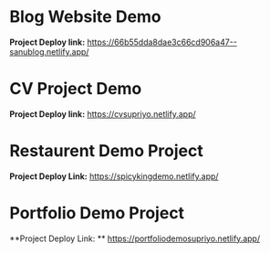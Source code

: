 # Blog Website Demo
**Project Deploy link:** https://66b55dda8dae3c66cd906a47--sanublog.netlify.app/


# CV Project Demo
**Project Deploy link:** https://cvsupriyo.netlify.app/

# Restaurent Demo Project
**Project Deploy Link:** https://spicykingdemo.netlify.app/

# Portfolio Demo Project
**Project Deploy Link: ** https://portfoliodemosupriyo.netlify.app/
